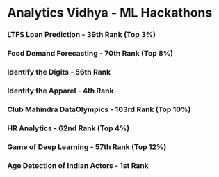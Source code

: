 # Analytics Vidhya - ML Hackathons

### LTFS Loan Prediction - 39th Rank (Top 3%)

### Food Demand Forecasting - 70th Rank (Top 8%)

### Identify the Digits - 56th Rank

### Identify the Apparel - 4th Rank

### Club Mahindra DataOlympics - 103rd Rank (Top 10%)

### HR Analytics - 62nd Rank (Top 4%)

### Game of Deep Learning - 57th Rank (Top 12%)

### Age Detection of Indian Actors - 1st Rank

